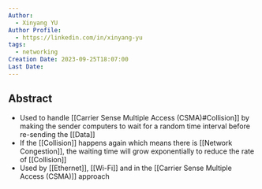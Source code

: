```yaml
---
Author:
  - Xinyang YU
Author Profile:
  - https://linkedin.com/in/xinyang-yu
tags:
  - networking
Creation Date: 2023-09-25T18:07:00
Last Date:
---
```

## Abstract
- Used to handle [[Carrier Sense Multiple Access (CSMA)#Collision]] by making the sender computers to wait for a random time interval before re-sending the [[Data]]
- If the [[Collision]] happens again which means there is [[Network Congestion]], the waiting time will grow exponentially to reduce the rate of [[Collision]]
- Used by [[Ethernet]], [[Wi-Fi]] and in the [[Carrier Sense Multiple Access (CSMA)]] approach